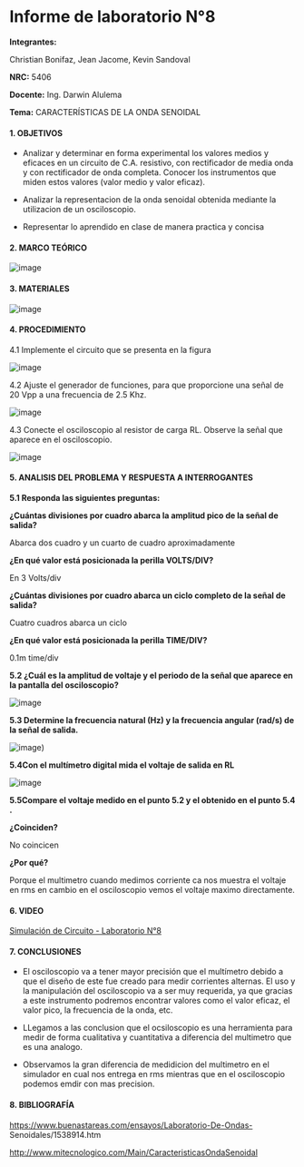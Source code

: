 # Informe de laboratorio N°8

**Integrantes:**

Christian Bonifaz, Jean Jacome, Kevin Sandoval

**NRC:** 5406

**Docente:** Ing. Darwin Alulema

**Tema:** CARACTERÍSTICAS DE LA ONDA SENOIDAL

#### 1. OBJETIVOS

- Analizar y determinar en forma experimental los valores medios y eficaces en un circuito de C.A. resistivo, con rectificador de media onda y con rectificador de onda completa. Conocer los instrumentos que miden estos valores (valor medio y valor eficaz).

- Analizar la representacion de la onda senoidal obtenida mediante la utilizacion de un osciloscopio.

- Representar lo aprendido en clase de manera practica y concisa


#### 2. MARCO TEÓRICO

![image](https://user-images.githubusercontent.com/85208164/132167413-cb38a310-6c6d-4855-8f53-979367a6ee4c.png)


#### 3. MATERIALES

![image](https://user-images.githubusercontent.com/84586968/132257750-784da743-2589-465c-830a-ce97d68ff4b3.png)

#### 4. PROCEDIMIENTO

4.1 Implemente el circuito que se presenta en la figura


![image](https://user-images.githubusercontent.com/84586968/132257730-9a623e8c-5fb9-4550-b25f-298d4ec5a1eb.png)

4.2 Ajuste el generador de funciones, para que proporcione una señal de 20 Vpp a una frecuencia de 2.5 Khz.

![image](https://user-images.githubusercontent.com/84586968/132350636-bba72e08-7617-43b5-a4c4-dc655b36885f.png)


4.3 Conecte el osciloscopio al resistor de carga RL. Observe la señal que aparece en  el osciloscopio.


![image](https://user-images.githubusercontent.com/84586968/132350813-61d23120-9182-4f77-8712-58ad390f2133.png)


#### 5. ANALISIS DEL PROBLEMA Y RESPUESTA A INTERROGANTES

**5.1 Responda las siguientes preguntas:**

**¿Cuántas divisiones por cuadro abarca la amplitud pico de la señal de salida?**

Abarca dos cuadro y un cuarto de cuadro aproximadamente

**¿En qué valor está posicionada la perilla VOLTS/DIV?**

En 3 Volts/div

**¿Cuántas divisiones por cuadro abarca un ciclo completo de la señal de salida?**

Cuatro cuadros abarca un ciclo

**¿En qué valor está posicionada la perilla TIME/DIV?**

0.1m time/div


**5.2 ¿Cuál es la amplitud de voltaje y el periodo de la señal que aparece en la pantalla del osciloscopio?**

![image](https://user-images.githubusercontent.com/84586968/132351798-a5d17725-fdb9-4cc0-8f52-c4ec6649cc93.png)

**5.3 Determine la frecuencia natural (Hz) y la frecuencia angular (rad/s) de la señal de salida.**

![image](https://user-images.githubusercontent.com/84586968/132351839-a208de1b-c72c-4294-86ba-af257dbd8459.png))

**5.4Con el multímetro digital mida el voltaje de salida en RL**

![image](https://user-images.githubusercontent.com/84586968/132263245-8f073fde-842a-4423-83f5-8414a931ebf1.png)

**5.5Compare el voltaje medido en el punto 5.2 y el obtenido en el punto 5.4 .**

**¿Coinciden?**

No coincicen

**¿Por qué?**

Porque el multimetro cuando medimos corriente ca nos muestra el voltaje en rms en cambio en el osciloscopio vemos el voltaje maximo directamente.

#### 6. VIDEO

[Simulación de Circuito - Laboratorio N°8](https://youtu.be/y8V3sI6EIKI "Simulación de Circuito - Laboratorio N°8")

#### 7. CONCLUSIONES

- El osciloscopio va a tener mayor precisión que el multímetro debido a que el diseño de este fue creado para medir corrientes alternas. El uso y la manipulación del osciloscopio va a ser muy requerida, ya que gracias   a   este   instrumento   podremos   encontrar   valores   como   el   valor eficaz, el valor pico, la frecuencia de la onda, etc.

- LLegamos a las conclusion que el ocsiloscopio es una herramienta para medir de forma cualitativa y cuantitativa a diferencia del multimetro que es una analogo.

- Observamos la gran diferencia de medidicion del multimetro en el simulador en cual nos entrega en rms mientras que en el osciloscopio podemos emdir con mas precision.


#### 8. BIBLIOGRAFÍA

https://www.buenastareas.com/ensayos/Laboratorio-De-Ondas- Senoidales/1538914.htm

http://www.mitecnologico.com/Main/CaracteristicasOndaSenoidal



